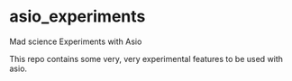 # asio_experiments
Mad science Experiments with Asio

This repo contains some very, very experimental features to be used with asio.


